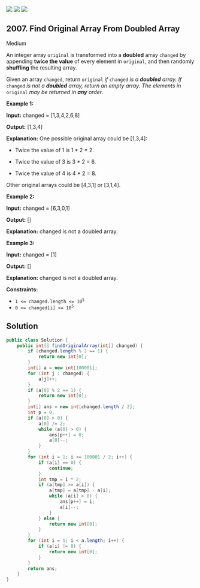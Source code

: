 [![](https://img.shields.io/github/stars/javadev/LeetCode-in-Java?label=Stars&style=flat-square)](https://github.com/javadev/LeetCode-in-Java)
[![](https://img.shields.io/github/forks/javadev/LeetCode-in-Java?label=Fork%20me%20on%20GitHub%20&style=flat-square)](https://github.com/javadev/LeetCode-in-Java/fork)
[![](https://img.shields.io/badge/-LeetCode%20in%20Kotlin-blue?style=flat-square)](https://github.com/javadev/LeetCode-in-Kotlin)

## 2007\. Find Original Array From Doubled Array

Medium

An integer array `original` is transformed into a **doubled** array `changed` by appending **twice the value** of every element in `original`, and then randomly **shuffling** the resulting array.

Given an array `changed`, return `original` _if_ `changed` _is a **doubled** array. If_ `changed` _is not a **doubled** array, return an empty array. The elements in_ `original` _may be returned in **any** order_.

**Example 1:**

**Input:** changed = [1,3,4,2,6,8]

**Output:** [1,3,4]

**Explanation:** One possible original array could be [1,3,4]: 

- Twice the value of 1 is 1 \* 2 = 2. 

- Twice the value of 3 is 3 \* 2 = 6. 

- Twice the value of 4 is 4 \* 2 = 8. 
  
Other original arrays could be [4,3,1] or [3,1,4].

**Example 2:**

**Input:** changed = [6,3,0,1]

**Output:** []

**Explanation:** changed is not a doubled array.

**Example 3:**

**Input:** changed = [1]

**Output:** []

**Explanation:** changed is not a doubled array.

**Constraints:**

*   <code>1 <= changed.length <= 10<sup>5</sup></code>
*   <code>0 <= changed[i] <= 10<sup>5</sup></code>

## Solution

```java
public class Solution {
    public int[] findOriginalArray(int[] changed) {
        if (changed.length % 2 == 1) {
            return new int[0];
        }
        int[] a = new int[100001];
        for (int j : changed) {
            a[j]++;
        }
        if (a[0] % 2 == 1) {
            return new int[0];
        }
        int[] ans = new int[changed.length / 2];
        int p = 0;
        if (a[0] > 0) {
            a[0] /= 2;
            while (a[0] > 0) {
                ans[p++] = 0;
                a[0]--;
            }
        }
        for (int i = 1; i <= 100001 / 2; i++) {
            if (a[i] == 0) {
                continue;
            }
            int tmp = i * 2;
            if (a[tmp] >= a[i]) {
                a[tmp] = a[tmp] - a[i];
                while (a[i] > 0) {
                    ans[p++] = i;
                    a[i]--;
                }
            } else {
                return new int[0];
            }
        }
        for (int i = 1; i < a.length; i++) {
            if (a[i] != 0) {
                return new int[0];
            }
        }
        return ans;
    }
}
```